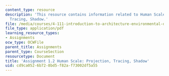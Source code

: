 ```yaml
---
content_type: resource
description: 'This resource contains information related to Human Scale: Projection,
  Tracing, Shadow.'
file: /media/courses/4-111-introduction-to-architecture-environmental-design-spring-2014/cd9ca0526b728bd5f82af73002df5a55_MIT4_111S14_Assignment_1.2.pdf
file_type: application/pdf
learning_resource_types:
- Assignments
ocw_type: OCWFile
parent_title: Assignments
parent_type: CourseSection
resourcetype: Document
title: 'Assignment 1.2 Human Scale: Projection, Tracing, Shadow'
uid: cd9ca052-6b72-8bd5-f82a-f73002df5a55
---
```

